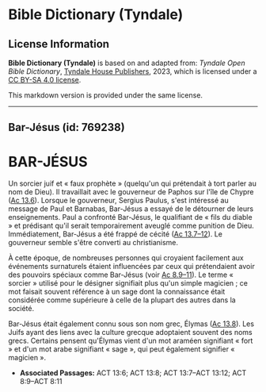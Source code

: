 # Bible Dictionary (Tyndale)

## License Information

**Bible Dictionary (Tyndale)** is based on and adapted from: _Tyndale Open Bible Dictionary_, [Tyndale House Publishers](https://tyndaleopenresources.com/), 2023, which is licensed under a [CC BY-SA 4.0 license](https://creativecommons.org/licenses/by-sa/4.0/legalcode.en).

This markdown version is provided under the same license.



--------------------------------

## Bar-Jésus (id: 769238)

BAR\-JÉSUS
==========

Un sorcier juif et « faux prophète » (quelqu'un qui prétendait à tort parler au nom de Dieu). Il travaillait avec le gouverneur de Paphos sur l'île de Chypre ([Ac 13\.6](https://ref.ly/Acts13:6)). Lorsque le gouverneur, Sergius Paulus, s'est intéressé au message de Paul et Barnabas, Bar\-Jésus a essayé de le détourner de leurs enseignements. Paul a confronté Bar\-Jésus, le qualifiant de « fils du diable » et prédisant qu'il serait temporairement aveuglé comme punition de Dieu. Immédiatement, Bar\-Jésus a été frappé de cécité ([Ac 13\.7–12](https://ref.ly/Acts13:7-Acts13:12)). Le gouverneur semble s'être converti au christianisme.

À cette époque, de nombreuses personnes qui croyaient facilement aux événements surnaturels étaient influencées par ceux qui prétendaient avoir des pouvoirs spéciaux comme Bar\-Jésus (voir [Ac 8\.9–11](https://ref.ly/Acts8:9-Acts8:11)). Le terme « sorcier » utilisé pour le désigner signifiait plus qu'un simple magicien ; ce mot faisait souvent référence à un sage dont la connaissance était considérée comme supérieure à celle de la plupart des autres dans la société.

Bar\-Jésus était également connu sous son nom grec, Élymas ([Ac 13\.8](https://ref.ly/Acts13:8)). Les Juifs ayant des liens avec la culture grecque adoptaient souvent des noms grecs. Certains pensent qu'Élymas vient d'un mot araméen signifiant « fort » et d'un mot arabe signifiant « sage », qui peut également signifier « magicien ».

* **Associated Passages:** ACT 13:6; ACT 13:8; ACT 13:7–ACT 13:12; ACT 8:9–ACT 8:11


